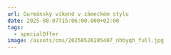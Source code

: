 ```yaml
---
url: Gurmánský víkend v zámeckém stylu
date: 2025-08-07T15:06:00.000+02:00
tags:
  - specialOffer
image: /assets/cms/20250526205407_nhbyqh_full.jpg
---
```


